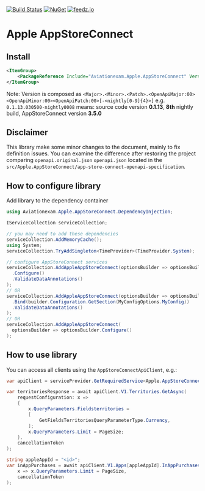 [![Build Status](https://github.com/aviationexam/apple-app-store-connect-api/actions/workflows/build.yml/badge.svg?branch=main)](https://github.com/aviationexam/apple-app-store-connect-api/actions/workflows/build.yml)
[![NuGet](https://img.shields.io/nuget/v/Aviationexam.Apple.AppStoreConnect.svg?style=flat-square&label=nuget)](https://www.nuget.org/packages/Aviationexam.Apple.AppStoreConnect/)
[![feedz.io](https://img.shields.io/badge/endpoint.svg?url=https%3A%2F%2Ff.feedz.io%2Faviationexam%2Fapple-app-store-connect-api%2Fshield%2FAviationexam.Apple.AppStoreConnect%2Flatest&label=Aviationexam.Apple.AppStoreConnect)](https://f.feedz.io/aviationexam/apple-app-store-connect-api/packages/Aviationexam.Apple.AppStoreConnect/latest/download)

# Apple AppStoreConnect

## Install
```xml
<ItemGroup>
    <PackageReference Include="Aviationexam.Apple.AppStoreConnect" Version="" />
</ItemGroup>
```
Note: Version is composed as `<Major>.<Minor>.<Patch>.<OpenApiMajor:00><OpenApiMinor:00><OpenApiPatch:00>[-<nightly[0-9]{4}>]`
e.g. `0.1.13.030500-nightly0008` means: source code version **0.1.13**, **8th** nightly build, AppStoreConnect version **3.5.0**

## Disclaimer

This library make some minor changes to the document, mainly to fix definition issues. You can examine the difference after restoring the project comparing `openapi.original.json` `openapi.json` located in the `src/Apple.AppStoreConnect/app-store-connect-openapi-specification`.

## How to configure library

Add library to the dependency container

```cs
using Aviationexam.Apple.AppStoreConnect.DependencyInjection;

IServiceCollection serviceCollection;

// you may need to add these dependencies
serviceCollection.AddMemoryCache();
using System;
serviceCollection.TryAddSingleton<TimeProvider>(TimeProvider.System);

// configure AppStoreConnect services
serviceCollection.AddAppleAppStoreConnect(optionsBuilder => optionsBuilder
  .Configure()
  .ValidateDataAnnotations()
);
// OR
serviceCollection.AddAppleAppStoreConnect(optionsBuilder => optionsBuilder
  .Bind(builder.Configuration.GetSection(MyConfigOptions.MyConfig))
  .ValidateDataAnnotations()
);
// OR
serviceCollection.AddAppleAppStoreConnect(
  optionsBuilder => optionsBuilder.Configure()
);
```

## How to use library

You can access all clients using the `AppStoreConnectApiClient`, e.g.:
```cs
var apiClient = serviceProvider.GetRequiredService<Apple.AppStoreConnect.Client.AppStoreConnectApiClient>();

var territoriesResponse = await apiClient.V1.Territories.GetAsync(
    requestConfiguration: x =>
    {
        x.QueryParameters.Fieldsterritories =
        [
            GetFieldsTerritoriesQueryParameterType.Currency,
        ];
        x.QueryParameters.Limit = PageSize;
    },
    cancellationToken
);

string appleAppId = "<id>";
var inAppPurchases = await apiClient.V1.Apps[appleAppId].InAppPurchasesV2.GetAsync(
    x => x.QueryParameters.Limit = PageSize,
    cancellationToken
);
```
